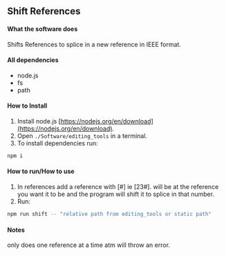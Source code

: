 ## Shift References
#### What the software does
Shifts References to splice in a new reference in IEEE format.
#### All dependencies
 - node.js
 - fs
 - path
#### How to Install
 1. Install node.js [https://nodejs.org/en/download](https://nodejs.org/en/download).
 2. Open `./Software/editing_tools` in a terminal.
 3. To install dependencies run: 
```bash
npm i
```
#### How to run/How to use
 1. In references add a reference with [<number>#] ie [23#]. <number> will be at the reference you want it to be and the program will shift it to splice in that number.
 2. Run:
```bash
npm run shift -- "relative path from editing_tools or static path"
``` 
#### Notes
only does one reference at a time atm will throw an error.